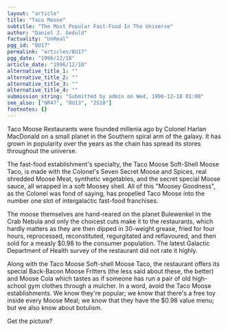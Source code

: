 ```yaml
---
layout: "article"
title: "Taco Moose"
subtitle: "The Most Popular Fast-Food In The Universe"
author: "Daniel J. Geduld"
factuality: "UnReal"
pgg_id: "8U17"
permalink: "articles/8U17"
pgg_date: "1996/12/18"
article_date: "1996/12/18"
alternative_title_1: ""
alternative_title_2: ""
alternative_title_3: ""
alternative_title_4: ""
submission_string: "Submitted by admin on Wed, 1996-12-18 01:00"
see_also: ["6R47", "8U13", "2S18"]
footnotes: {}
---
```

<div>
<p>Taco Moose Restaurants were founded millenia ago by Colonel Harlan MacDonald on a small planet in the Southern spiral arm of the galaxy. It has grown in popularity over the years as the chain has spread its stores throughout the universe.</p>
<p>The fast-food establishment's specialty, the Taco Moose Soft-Shell Moose Taco, is made with the Colonel's Seven Secret Moose and Spices, real shredded Moose Meat, synthetic vegetables, and the secret special Moose sauce, all wrapped in a soft Moosey shell. All of this "Moosey Goodness", as the Colonel was fond of saying, has propelled Taco Moose into the number one slot of intergalactic fast-food franchises.</p>
<p>The moose themselves are hand-reared on the planet Bulewenkel in the Crab Nebula and only the choicest cuts make it to the restaurants, which hardly matters as they are then dipped in 30-weight grease, fried for four hours, reprocessed, reconstituted, regurgitated and reflavoured, and then sold for a measly $0.98 to the consumer population. The latest Galactic Department of Health survey of the restaurant did not rate it highly.</p>
<p>Along with the Taco Moose Soft-shell Moose Taco, the restaurant offers its special Back-Bacon Moose Fritters (the less said about these, the better) and Moose Cola which tastes as if someone has run a pair of old high-school gym clothes through a mulcher. In a word, avoid the Taco Moose establishments. We know they're popular; we know that there's a free toy inside every Moose Meal; we know that they have the $0.98 value menu; but we also know about botulism.</p>
<p>Get the picture?</p>
</div>
